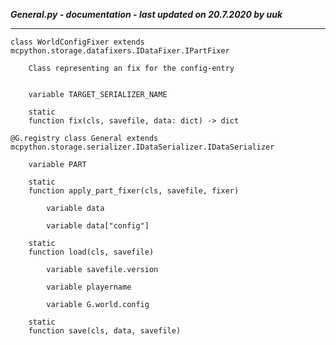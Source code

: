 ***General.py - documentation - last updated on 20.7.2020 by uuk***
___

    class WorldConfigFixer extends mcpython.storage.datafixers.IDataFixer.IPartFixer
        
        Class representing an fix for the config-entry


        variable TARGET_SERIALIZER_NAME

        static
        function fix(cls, savefile, data: dict) -> dict

    @G.registry class General extends mcpython.storage.serializer.IDataSerializer.IDataSerializer

        variable PART

        static
        function apply_part_fixer(cls, savefile, fixer)

            variable data

            variable data["config"]

        static
        function load(cls, savefile)

            variable savefile.version

            variable playername

            variable G.world.config

        static
        function save(cls, data, savefile)